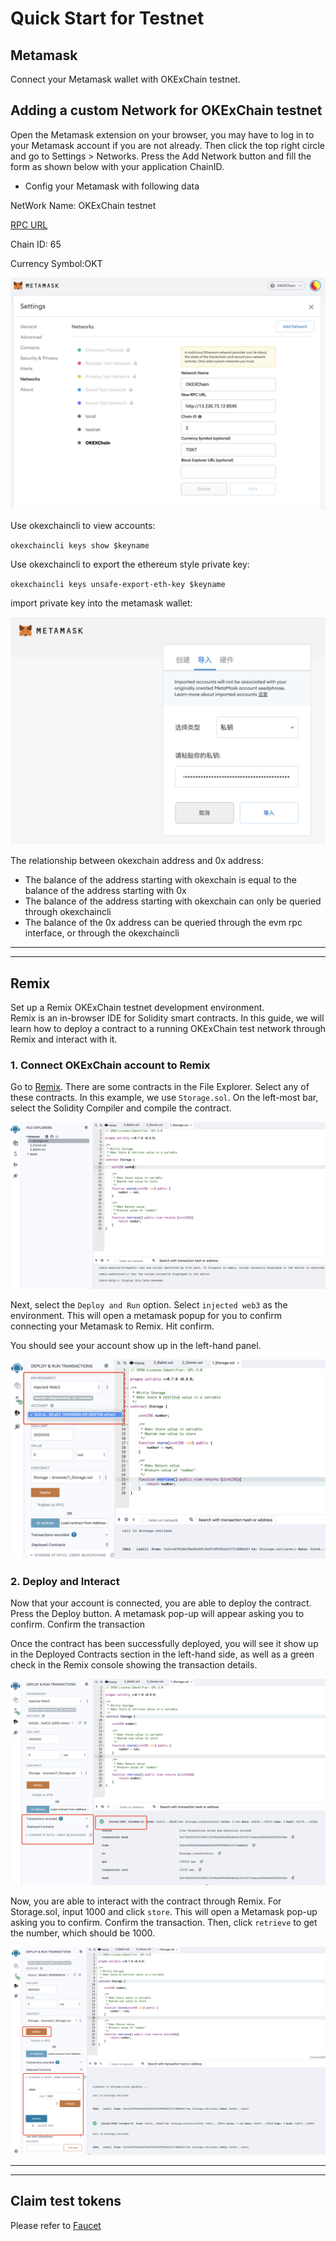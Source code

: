 # Quick Start for Testnet
## Metamask
Connect your Metamask wallet with OKExChain testnet.
## Adding a custom Network for OKExChain testnet
Open the Metamask extension on your browser, you may have to log in to your Metamask account if you are not already. Then click the top right circle and go to Settings > Networks. Press the Add Network button and fill the form as shown below with your application ChainID.
* Config your Metamask with following data   


NetWork Name: OKExChain testnet

[RPC URL](blockchainDetail/rpc.md)

Chain ID: 65

Currency Symbol:OKT

![avatar](../img/metamask-01.jpg)

Use okexchaincli to view accounts:

`okexchaincli keys show $keyname`

Use okexchaincli to export the ethereum style private key:

`okexchaincli keys unsafe-export-eth-key $keyname`

import private key into the metamask wallet:

![avatar](../img/metamask-01-2.png)

The relationship between okexchain address and 0x address:

- The balance of the address starting with okexchain is equal to the balance of the address starting with 0x
- The balance of the address starting with okexchain can only be queried through okexchaincli
- The balance of the 0x address can be queried through the evm rpc interface, or through the okexchaincli

-------------------------------------------------------------
-------------------------------------------------------------
## Remix
Set up a Remix OKExChain testnet development environment.    
Remix is an in-browser IDE for Solidity smart contracts. In this guide, we will learn how to deploy a contract to a running OKExChain test network through Remix and interact with it.   
### 1. Connect OKExChain account to Remix
Go to [Remix](http://remix.ethereum.org/). There are some contracts in the File Explorer. Select any of these contracts. In this example, we use `Storage.sol`. On the left-most bar, select the Solidity Compiler and compile the contract.


![avatar](../img/metamask-02.png)

Next, select the `Deploy and Run` option. Select `injected web3` as the environment. This will open a metamask popup for you to confirm connecting your Metamask to Remix. Hit confirm.

You should see your account show up in the left-hand panel.

![avatar](../img/metamask-03.png)


### 2. Deploy and Interact
Now that your account is connected, you are able to deploy the contract. Press the Deploy button. A metamask pop-up will appear asking you to confirm. Confirm the transaction   

Once the contract has been successfully deployed, you will see it show up in the Deployed Contracts section in the left-hand side, as well as a green check in the Remix console showing the transaction details.   

![avatar](../img/metamask-04.png)


Now, you are able to interact with the contract through Remix. For Storage.sol, input 1000 and click `store`. This will open a Metamask pop-up asking you to confirm. Confirm the transaction. Then, click `retrieve` to get the number, which should be 1000.

![avatar](../img/metamask-05.png)


-------------------------------------------------------------
-------------------------------------------------------------
## Claim test tokens
Please refer to [Faucet](https://www.okex.com/drawdex)
